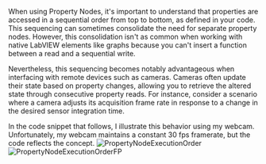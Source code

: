 When using Property Nodes, it's important to understand that properties are accessed in a sequential order from top to bottom, as defined in your code. This sequencing can sometimes consolidate the need for separate property nodes. However, this consolidation isn't as common when working with native LabVIEW elements like graphs because you can't insert a function between a read and a sequential write.

Nevertheless, this sequencing becomes notably advantageous when interfacing with remote devices such as cameras. Cameras often update their state based on property changes, allowing you to retrieve the altered state through consecutive property reads. For instance, consider a scenario where a camera adjusts its acquisition frame rate in response to a change in the desired sensor integration time.

In the code snippet that follows, I illustrate this behavior using my webcam. Unfortunately, my webcam maintains a constant 30 fps framerate, but the code reflects the concept.
![PropertyNodeExecutionOrder](/labview-blog/assets/images/ExploitPropertyNodeExecutionOrder.png)
![PropertyNodeExecutionOrderFP](/labview-blog/assets/images/ExecutionOrder.PNG)
